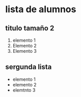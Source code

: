 # lista de alumnos
## titulo tamaño 2
1. elemento 1
1. Elemento 2
1. Elemento 3

## sergunda lista
- elemento 1
- elemento 2
- elemtnto 3
